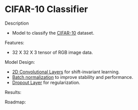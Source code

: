 ﻿# CIFAR-10 Classifier

Description
 - Model to classify the [CIFAR-10](https://www.cs.toronto.edu/~kriz/cifar.html) dataset.

Features:
 - 32 X 32 X 3 tensor of RGB image data.

Model Design:
 - [2D Convolutional Layers](https://en.wikipedia.org/wiki/Convolutional_neural_network) for shift-invariant learning.
 - [Batch normalization](https://en.wikipedia.org/wiki/Batch_normalization) to improve stability and performance.
 - [Dropout Layer](https://en.wikipedia.org/wiki/Dilution_(neural_networks)) for regularization.

Results:

Roadmap:
